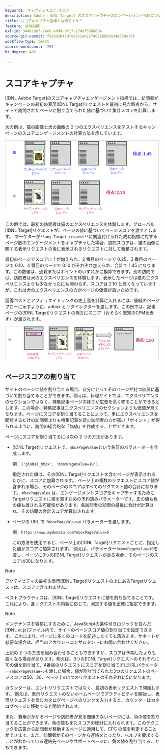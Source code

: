 ```yaml
---
keywords: キャプチャスコア;スコア
description: Adobe [!DNL Target] のスコアキャプチャのエンゲージメント指標について説明します。この指標は、サイトで訪問されたページに割り当てられた値に基づいて集計スコアを計算します。
title: スコアキャプチャ指標とは何ですか？
feature: 成功指標
exl-id: 3446cdef-7ee0-40dd-bf17-27def56668d4
source-git-commit: f028d2b439fee5c2a622748126bb0a34d550a395
workflow-type: tm+mt
source-wordcount: '765'
ht-degree: 48%

---
```


# スコアキャプチャ

[!DNL Adobe Target]のスコアキャプチャエンゲージメント指標では、訪問者がキャンペーンの最初の表示[!DNL Target]リクエストを最初に見た時点から、サイトで訪問されたページに割り当てられた値に基づいて集計スコアを計算します。

次の例は、猫の画像と犬の画像の 2 つのエクスペリエンスをテストするキャンペーンのスコアエンゲージメントの計算方法を示しています。

![](assets/example_score.png)

この例では、最初の訪問者は猫のエクスペリエンスを体験します。グローバル[!DNL Target]リクエストが、ページの値に基づいてページスコアを渡すとします。 マーケターが`**any Target request**`に関連付けられた成功指標に対するページ数のエンゲージメントをキャプチャした場合、訪問スコアは、猫の画像に関する表示リクエストの後に表示されるリクエストに対して蓄積されます。

最初のページでスコアに 1 が加えられ、2 番目のページで 0.25、3 番目のページで 0.10、4 番目のページで 0.10 がそれぞれ加えられ、合計で 1.45 になります。この数値は、通貨またはポイントのいずれかに換算できます。別の訪問では、訪問者は犬のエクスペリエンスを体験します。表示したページは猫のエクスペリエンスよりも少なかったにも関わらず、スコアは 2.10 と高くなっていますが、これは犬のエクスペリエンスの方がページの価値が高いためです。

獲得コストとアフィリエイトリンクの売上高を計算に入れるには、後続のページフローに示すように、adbox とリダイレクターを渡します。この例では、記事ページの[!DNL Target]リクエストの両方にスコア（おそらく既知のCPMを表す）が渡されます。

![](assets/example_score2.png)

## ページスコアの割り当て

サイトのページに値を割り当てる場合、自分にとってそのページが持つ価値に基づいて割り当てることができます。例えば、料理サイトでは、エクスペリエンスのセクションではなく、特集記事ページのほうが広告を高く売ることができるとします。この場合、特集記事はエクスペリエンスのセクションよりも価値が高くなります。ページにスコアを割り当てることによって、単にエクスペリエンスを閲覧するだけの訪問者よりも特集記事を読む訪問者の方が高い「ポイント」が得られるように、訪問の総合的な「価値」を作成することができます。

ページにスコアを割り当てるには次の 2 つの方法があります。

* [!DNL Target]リクエストで、`mboxPageValue`という名前のパラメーターを作成します。

   例：`('global_mbox', 'mboxPageValue=10');`

   指定された値は、その[!DNL Target]リクエストを含むページが表示されるたびに、スコアに加算されます。 ページ上の複数のリクエストにスコア値が含まれる場合、そのページのスコアはすべてのリクエスト値の合計になります。 `mboxPageValue` は、エンゲージメントスコアをキャプチャするためにTargetリクエストに値を渡すための予約済みパラメーターです。正の値も負の値も渡される可能性があります。各訪問者の訪問の最後に合計が計算され、その訪問の合計スコアが算出されます。

* ページの URL で `?mboxPageValue=n` パラメーターを渡します。

   例：`https://www.mydomain.com?mboxPageValue=5`

   この方法を使用すると、ページ上の[!DNL Target]リクエストごとに、指定した値がスコアに加算されます。 例えば、パラメーター`?mboxPageValue=10`を渡し、ページに3つの[!DNL Target]リクエストがある場合、そのページのスコアは30になります。

>[!NOTE]
>
>アクティビティの最初の表示[!DNL Target]リクエストの上にあるTargetリクエストは、スコアに含まれません。

ベストプラクティスは、[!DNL Target]リクエストに値を割り当てることです。 これにより、各リクエストの内容に応じて、測定する値を正確に指定できます。

>[!NOTE]
>
>メンテナンスを容易にするために、JavaScriptの条件付きロジックを含んだ[!DNL at.js]ファイル内で、サイトのページスコア値の割り当てを設定できます。 これにより、ページに多くのコードを記述しなくても済みます。サポートが必要な場合は、担当のアカウントコンサルタントにお問い合わせください。

上記の 2 つの方法を組み合わせることもできますが、スコアは予期したよりも高くなる場合があります。例えば、3つの[!DNL Target]リクエストのそれぞれに10の値を割り当て、4番目のリクエストにスコアを割り当てずにURLパラメーター`?mboxPageValue=5`を渡した場合、値が割り当てられた3つのリクエストのページスコアは50、30、ページ上の4つのリクエストのそれぞれに5になります。

カウンターは、エントリリクエストではなく、最初の表示リクエストで開始します。 例えば、表示リクエストのないホームページでアクティビティを開始し、表示リクエストを含むカタログページへのリンクを入力すると、カウンターはカタログページに移動すると開始されます。

また、費用がかかるページや訪問者が見る価値のないページには、負の値を割り当てることができます。負の値もまたスコアの総計に入れられます。このテクニックを広告から訪問者が移動するページに適用して、CPC の値を判定することができます。また、訪問者がそのページから連絡をとったり、ヘルプを要求することがわかっている連絡先ページやサポートページに、負の値を割り当てることもできます。
